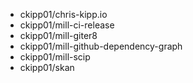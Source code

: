 - ckipp01/chris-kipp.io
- ckipp01/mill-ci-release
- ckipp01/mill-giter8
- ckipp01/mill-github-dependency-graph
- ckipp01/mill-scip
- ckipp01/skan
